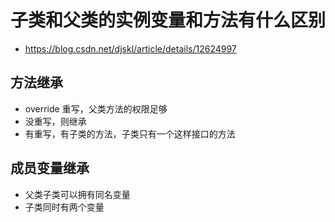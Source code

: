 # 子类和父类的实例变量和方法有什么区别
- https://blog.csdn.net/djskl/article/details/12624997

## 方法继承
- override 重写，父类方法的权限足够
- 没重写，则继承
- 有重写，有子类的方法，子类只有一个这样接口的方法

## 成员变量继承
- 父类子类可以拥有同名变量
- 子类同时有两个变量

